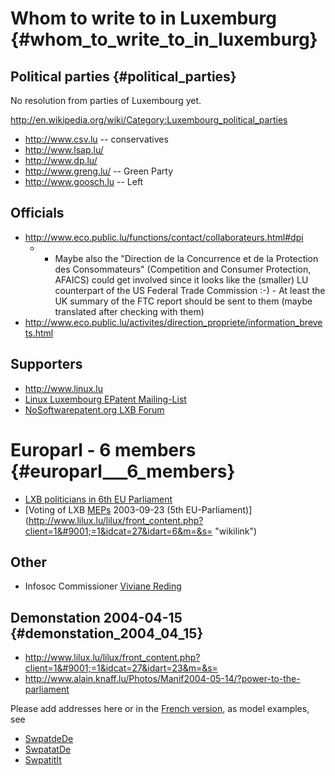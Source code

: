 # Whom to write to in Luxemburg {#whom_to_write_to_in_luxemburg}

## Political parties {#political_parties}

No resolution from parties of Luxembourg yet.

<http://en.wikipedia.org/wiki/Category:Luxembourg_political_parties>

-   <http://www.csv.lu> \-- conservatives
-   <http://www.lsap.lu/>
-   <http://www.dp.lu/>
-   <http://www.greng.lu/> \-- Green Party
-   <http://www.goosch.lu> \-- Left

## Officials

-   <http://www.eco.public.lu/functions/contact/collaborateurs.html#dpi>
    -   -   Maybe also the \"Direction de la Concurrence et de la
            Protection des Consommateurs\" (Competition and Consumer
            Protection, AFAICS) could get involved since it looks like
            the (smaller) LU counterpart of the US Federal Trade
            Commission :-) - At least the UK summary of the FTC report
            should be sent to them (maybe translated after checking with
            them)
-   <http://www.eco.public.lu/activites/direction_propriete/information_brevets.html>

## Supporters

-   <http://www.linux.lu>
-   [Linux Luxembourg EPatent
    Mailing-List](http://linux.lu/mailman/listinfo/epatent "wikilink")
-   [NoSoftwarepatent.org LXB
    Forum](http://nosoftwarepatents.com/phpBB2/viewforum.php?f=26 "wikilink")

# Europarl - 6 members {#europarl___6_members}

-   [LXB politicians in 6th EU
    Parliament](http://wwwdb.europarl.eu.int/ep6/owa/p_meps2.repartition?ilg=EN "wikilink")
-   [Voting of LXB [MEPs](MEPs "wikilink") 2003-09-23 (5th
    EU-Parliament)](http://www.lilux.lu/lilux/front_content.php?client=1&#9001;=1&idcat=27&idart=6&m=&s= "wikilink")

## Other

-   Infosoc Commissioner [ Viviane Reding](VivianeRedingEn "wikilink")

## Demonstation 2004-04-15 {#demonstation_2004_04_15}

-   <http://www.lilux.lu/lilux/front_content.php?client=1&#9001;=1&idcat=27&idart=23&m=&s=>
-   <http://www.alain.knaff.lu/Photos/Manif2004-05-14/?power-to-the-parliament>

Please add addresses here or in the [ French
version](SwpatluFr "wikilink"), as model examples, see

-   [SwpatdeDe](SwpatdeDe "wikilink")
-   [SwpatatDe](SwpatatDe "wikilink")
-   [SwpatitIt](SwpatitIt "wikilink")
